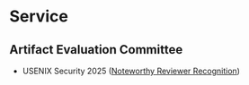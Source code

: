 <h1>Service</h1>

<h2>Artifact Evaluation Committee</h2>

<ul>
    <li> USENIX Security 2025 (<a href="https://secartifacts.github.io/usenixsec2025/awards#-noteworthy-reviewer-recognition">Noteworthy Reviewer Recognition</a>)</li>
</ul>

<h1></h1>
